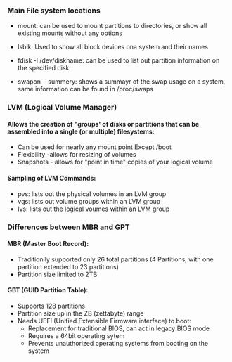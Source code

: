 ### Main File system locations
- mount: can be used to mount partitions to directories, or show all existing mounts without any options

- lsblk: Used to show all block devices ona system and their names

- fdisk -l /dev/diskname: can be used to list out partition information on the specified disk

- swapon --summery: shows a summayr of the swap usage on a system, same information can be found in /proc/swaps


### LVM (Logical Volume Manager)

 #### Allows the creation of "groups' of disks or partitions that can be assembled into a single (or multiple) filesystems:
  - Can be used for nearly any mount point Except /boot
  - Flexibility -allows for resizing of volumes
  - Snapshots - allows for "point in time" copies of your logical volume
 #### Sampling of LVM Commands:
  - pvs: lists out the physical volumes in an LVM group
  - vgs: lists out volume groups within an LVM group
  - lvs: lists out the logical voumes within an LVM group
 
### Differences between MBR and GPT

 #### MBR (Master Boot Record):
  - Traditionlly supported only 26 total partitions (4 Partitions, with one partition extended to 23 partitions)
  - Partition size limited to 2TB
 #### GBT (GUID Partition Table):
  - Supports 128 partitions
  - Partition size up in the ZB (zettabyte) range
  - Needs UEFI (Unified Extensible Firmware interface) to boot:
    - Replacement for traditional BIOS, can act in legacy BIOS mode
    - Requires a 64bit operating sytem
    - Prevents unauthorized operating systems from booting on the system
